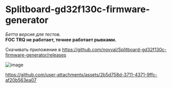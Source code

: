 # Splitboard-gd32f130c-firmware-generator
*Бетта версия для тестов.*  
**FOC TRQ не работает, точнее работает рывками.**

Скачивать приложение в https://github.com/novval/Splitboard-gd32f130c-firmware-generator/releases

![image](https://github.com/user-attachments/assets/8030f883-5474-4412-86ec-89e728f7b593)

https://github.com/user-attachments/assets/2b5d758d-3711-4371-9ffc-af20b563ea07

